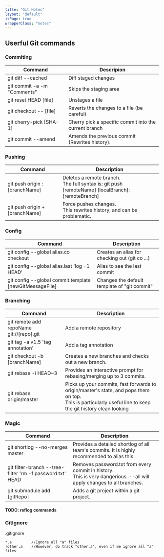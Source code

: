 ```yaml
---
title: "Git Notes"
layout: "default"
isPage: true
wrapperClass: "notes"
---
```


## Userful Git commands

### Commiting

Command |  Descripion
---|---
git diff --cached  | Diff staged changes
git commit -a -m "Comments" | Skips the staging area
git reset HEAD [file] | Unstages a file
git checkout -- [file] | Reverts the changes to a file (be careful)
git cherry-pick [SHA-1] | Cherry pick a specific commit into the current branch
git commit --amend | Amends the previous commit (Rewrites history).

### Pushing

Command | Description
--- | ---
git push origin :[branchName] | Deletes a remote branch.<br/> The full syntax is: git push [remoteName] [localBranch]:[remoteBranch]
git push origin +[branchName] | Force pushes changes.<br/>This rewrites history, and can be problematic.

### Config

Command | Description
--- | ---
git config --global alias.co checkout | Creates an alias for checking out (git co ...)
git config --global alias.last 'log -1 HEAD' | Alias to see the last commit
git config --global commit.template [newGitMessageFile] | Changes the default template of "git commit"

### Branching

Command | Description
--- | ---
git remote add repoName git://[repo].git| Add a remote repository
git tag -a v1.5 'tag annotation' | Add a tag annotation
git checkout -b [branchName] | Creates a new branches and checks out a new branch.
git rebase -i HEAD~3 | Provides an interactive prompt for rebasing/merging up to 3 commits.
git rebase origin/master | Picks up your commits, fast forwards to origin/master's state, and pops them on top.<br/>This is particularly useful line to keep the git history clean looking

### Magic

Command | Description
--- | ---
git shortlog --no-merges master | Provides a detailed shortlog of all team's commits. It is highly recommended to alias this.
git filter-branch --tree-filter 'rm -f password.txt' HEAD | Removes password.txt from every commit in history.<br/> This is very dangerious. --all will apply changes to all branches.
git submodule add [gitRepo] | Adds a git project within a git project.

 #### TODO: reflog commands

### GitIgnore

.gitignore
```
*.a         //Ignore all "a" files
!other.a    //However, do track "other.a", even if we ignore all "a" files
```
